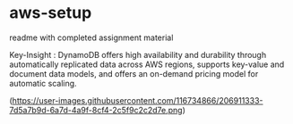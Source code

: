 # aws-setup
 readme with completed assignment material

Key-Insight : DynamoDB offers high availability and durability through automatically replicated data across AWS regions, supports key-value and document data models, and offers an on-demand pricing model for automatic scaling.

(https://user-images.githubusercontent.com/116734866/206911333-7d5a7b9d-6a7d-4a9f-8cf4-2c5f9c2c2d7e.png)
